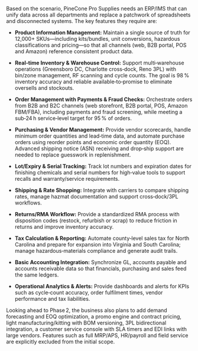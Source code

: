 Based on the scenario, PineCone Pro Supplies needs an ERP/IMS that can unify data across all departments and replace a patchwork of spreadsheets and disconnected systems.  The key features they require are:

* **Product Information Management:** Maintain a single source of truth for 12,000+ SKUs—including kits/bundles, unit conversions, hazardous classifications and pricing—so that all channels (web, B2B portal, POS and Amazon) reference consistent product data.

* **Real‑time Inventory & Warehouse Control:** Support multi‑warehouse operations (Greensboro DC, Charlotte cross‑dock, Reno 3PL) with bin/zone management, RF scanning and cycle counts.  The goal is 98 % inventory accuracy and reliable available‑to‑promise to eliminate oversells and stockouts.

* **Order Management with Payments & Fraud Checks:** Orchestrate orders from B2B and B2C channels (web storefront, B2B portal, POS, Amazon FBM/FBA), including payments and fraud screening, while meeting a sub‑24 h service‑level target for 95 % of orders.

* **Purchasing & Vendor Management:** Provide vendor scorecards, handle minimum order quantities and lead‑time data, and automate purchase orders using reorder points and economic order quantity (EOQ).  Advanced shipping notice (ASN) receiving and drop‑ship support are needed to replace guesswork in replenishment.

* **Lot/Expiry & Serial Tracking:** Track lot numbers and expiration dates for finishing chemicals and serial numbers for high‑value tools to support recalls and warranty/service requirements.

* **Shipping & Rate Shopping:** Integrate with carriers to compare shipping rates, manage hazmat documentation and support cross‑dock/3PL workflows.

* **Returns/RMA Workflow:** Provide a standardized RMA process with disposition codes (restock, refurbish or scrap) to reduce friction in returns and improve inventory accuracy.

* **Tax Calculation & Reporting:** Automate county‑level sales tax for North Carolina and prepare for expansion into Virginia and South Carolina; manage hazardous‑materials compliance and generate audit trails.

* **Basic Accounting Integration:** Synchronize GL, accounts payable and accounts receivable data so that financials, purchasing and sales feed the same ledgers.

* **Operational Analytics & Alerts:** Provide dashboards and alerts for KPIs such as cycle‑count accuracy, order fulfilment times, vendor performance and tax liabilities.

Looking ahead to Phase 2, the business also plans to add demand forecasting and EOQ optimization, a promo engine and contract pricing, light manufacturing/kitting with BOM versioning, 3PL bidirectional integration, a customer service console with SLA timers and EDI links with large vendors.  Features such as full MRP/APS, HR/payroll and field service are explicitly excluded from the initial scope.
